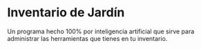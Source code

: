 # Inventario de Jardín 

Un programa hecho 100% por inteligencia artificial que sirve para administrar las herramientas que tienes en tu inventario.
